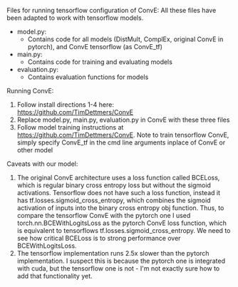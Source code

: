 Files for running tensorflow configuration of ConvE: 
All these files have been adapted to work with tensorflow models.
- model.py:
  - Contains code for all models (DistMult, ComplEx, original ConvE in pytorch), and ConvE tensorflow (as ConvE_tf)
- main.py:
  - Contains code for training and evaluating models
- evaluation.py:
  - Contains evaluation functions for models 

Running ConvE:
1) Follow install directions 1-4 here: https://github.com/TimDettmers/ConvE
2) Replace model.py, main.py, evaluation.py in ConvE with these three files
3) Follow model training instructions at https://github.com/TimDettmers/ConvE. Note to train tensorflow ConvE, simply specify 
   ConvE_tf in the cmd line arguments inplace of ConvE or other model

Caveats with our model:
1) The original ConvE architecture uses a loss function called BCELoss, which is regular binary cross entropy loss but without
   the sigmoid activations. Tensorflow does not have such a loss function, instead it has tf.losses.sigmoid_cross_entropy, 
   which combines the sigmoid activation of inputs into the binary cross entropy obj function. Thus, to compare the tensorflow
   ConvE with the pytorch one I used torch.nn.BCEWithLogitsLoss as the pytorch ConvE loss function, which is equivalent to
   tensorflows tf.losses.sigmoid_cross_entropy. We need to see how critical BCELoss is to strong performance over BCEWithLogitsLoss.
 2) The tensorflow implementation runs 2.5x slower than the pytorch implementation. I suspect this is because the pytorch one 
    is integrated with cuda, but the tensorflow one is not - I'm not exactly sure how to add that functionality yet.

